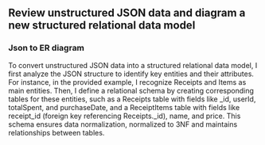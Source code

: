 ## Review unstructured JSON data and diagram a new structured relational data model
###	Json to ER diagram
To convert unstructured JSON data into a structured relational data model, I first analyze the JSON structure to identify key entities and their attributes. For instance, in the provided example, I recognize Receipts and Items as main entities. Then, I define a relational schema by creating corresponding tables for these entities, such as a Receipts table with fields like _id, userId, totalSpent, and purchaseDate, and a ReceiptItems table with fields like receipt_id (foreign key referencing Receipts._id), name, and price. This schema ensures data normalization, normalized to 3NF and maintains relationships between tables.
